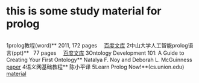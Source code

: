 # this is some study material for prolog
## 
1prolog教程(word)**  2011, 172 pages &emsp;[百度文库](https://wenku.baidu.com/view/2a66920c763231126edb11a9.html)
2中山大学人工智能prolog语言(ppt)**   77 pages &emsp;[百度文库](https://wenku.baidu.com/view/1d4846c10912a2161579292e.html?re=view)
3Ontology Development 101: A Guide to Creating Your First Ontology** Natalya F. Noy and Deborah L. McGuinness [paper](http://protege.stanford.edu/publications/ontology_development/ontology101.pdf)
4语义网基础教程** 陈小平译
5Learn Prolog Now!**(cs\.union\.edu) [material](http://cs.union.edu/~striegnk/learn-prolog-now/html/index.html)
